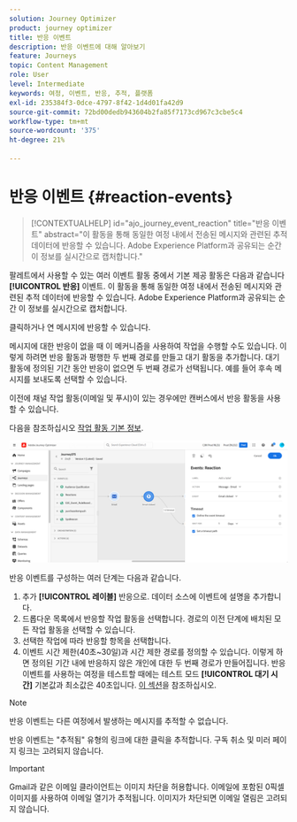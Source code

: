 ```yaml
---
solution: Journey Optimizer
product: journey optimizer
title: 반응 이벤트
description: 반응 이벤트에 대해 알아보기
feature: Journeys
topic: Content Management
role: User
level: Intermediate
keywords: 여정, 이벤트, 반응, 추적, 플랫폼
exl-id: 235384f3-0dce-4797-8f42-1d4d01fa42d9
source-git-commit: 72bd00dedb943604b2fa85f7173cd967c3cbe5c4
workflow-type: tm+mt
source-wordcount: '375'
ht-degree: 21%

---
```


# 반응 이벤트 {#reaction-events}

>[!CONTEXTUALHELP]
>id="ajo_journey_event_reaction"
>title="반응 이벤트"
>abstract="이 활동을 통해 동일한 여정 내에서 전송된 메시지와 관련된 추적 데이터에 반응할 수 있습니다. Adobe Experience Platform과 공유되는 순간 이 정보를 실시간으로 캡처합니다."

팔레트에서 사용할 수 있는 여러 이벤트 활동 중에서 기본 제공 활동은 다음과 같습니다 **[!UICONTROL 반응]** 이벤트. 이 활동을 통해 동일한 여정 내에서 전송된 메시지와 관련된 추적 데이터에 반응할 수 있습니다. Adobe Experience Platform과 공유되는 순간 이 정보를 실시간으로 캡처합니다.

클릭하거나 연 메시지에 반응할 수 있습니다.

메시지에 대한 반응이 없을 때 이 메커니즘을 사용하여 작업을 수행할 수도 있습니다. 이렇게 하려면 반응 활동과 평행한 두 번째 경로를 만들고 대기 활동을 추가합니다. 대기 활동에 정의된 기간 동안 반응이 없으면 두 번째 경로가 선택됩니다. 예를 들어 후속 메시지를 보내도록 선택할 수 있습니다.

이전에 채널 작업 활동(이메일 및 푸시)이 있는 경우에만 캔버스에서 반응 활동을 사용할 수 있습니다.

다음을 참조하십시오 [작업 활동 기본 정보](../building-journeys/about-journey-activities.md#action-activities).

![](assets/journey45.png)

반응 이벤트를 구성하는 여러 단계는 다음과 같습니다.

1. 추가 **[!UICONTROL 레이블]** 반응으로. 데이터 소스에 이벤트에 설명을 추가합니다.
1. 드롭다운 목록에서 반응할 작업 활동을 선택합니다. 경로의 이전 단계에 배치된 모든 작업 활동을 선택할 수 있습니다.
1. 선택한 작업에 따라 반응할 항목을 선택합니다.
1. 이벤트 시간 제한(40초~30일)과 시간 제한 경로를 정의할 수 있습니다. 이렇게 하면 정의된 기간 내에 반응하지 않은 개인에 대한 두 번째 경로가 만들어집니다. 반응 이벤트를 사용하는 여정을 테스트할 때에는 테스트 모드 **[!UICONTROL 대기 시간]** 기본값과 최소값은 40초입니다. [이 섹션](../building-journeys/testing-the-journey.md)을 참조하십시오.

>[!NOTE]
>
>
>반응 이벤트는 다른 여정에서 발생하는 메시지를 추적할 수 없습니다.
>
>반응 이벤트는 &quot;추적됨&quot; 유형의 링크에 대한 클릭을 추적합니다. 구독 취소 및 미러 페이지 링크는 고려되지 않습니다.

>[!IMPORTANT]
>
>Gmail과 같은 이메일 클라이언트는 이미지 차단을 허용합니다. 이메일에 포함된 0픽셀 이미지를 사용하여 이메일 열기가 추적됩니다. 이미지가 차단되면 이메일 열림은 고려되지 않습니다.
